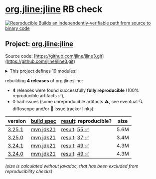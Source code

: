 [org.jline:jline](https://central.sonatype.com/artifact/org.jline/jline/versions) RB check
=======

[![Reproducible Builds](https://reproducible-builds.org/images/logos/rb.svg) an independently-verifiable path from source to binary code](https://reproducible-builds.org/)

## Project: [org.jline:jline](https://central.sonatype.com/artifact/org.jline/jline/versions)

Source code: [https://github.com/jline/jline3.git](https://github.com/jline/jline3.git)

<details><summary>This project defines 19 modules:</summary>

* [org.jline:jansi](https://central.sonatype.com/artifact/org.jline/jansi/3.25.1)
* [org.jline:jansi-core](https://central.sonatype.com/artifact/org.jline/jansi-core/3.25.1)
* [org.jline:jline](https://central.sonatype.com/artifact/org.jline/jline/3.25.1)
* [org.jline:jline-builtins](https://central.sonatype.com/artifact/org.jline/jline-builtins/3.25.1)
* [org.jline:jline-console](https://central.sonatype.com/artifact/org.jline/jline-console/3.25.1)
* [org.jline:jline-demo](https://central.sonatype.com/artifact/org.jline/jline-demo/3.25.1)
* [org.jline:jline-graal](https://central.sonatype.com/artifact/org.jline/jline-graal/3.25.1)
* [org.jline:jline-groovy](https://central.sonatype.com/artifact/org.jline/jline-groovy/3.25.1)
* [org.jline:jline-native](https://central.sonatype.com/artifact/org.jline/jline-native/3.25.1)
* [org.jline:jline-parent](https://central.sonatype.com/artifact/org.jline/jline-parent/3.25.1)
* [org.jline:jline-reader](https://central.sonatype.com/artifact/org.jline/jline-reader/3.25.1)
* [org.jline:jline-remote-ssh](https://central.sonatype.com/artifact/org.jline/jline-remote-ssh/3.25.1)
* [org.jline:jline-remote-telnet](https://central.sonatype.com/artifact/org.jline/jline-remote-telnet/3.25.1)
* [org.jline:jline-style](https://central.sonatype.com/artifact/org.jline/jline-style/3.25.1)
* [org.jline:jline-terminal](https://central.sonatype.com/artifact/org.jline/jline-terminal/3.25.1)
* [org.jline:jline-terminal-ffm](https://central.sonatype.com/artifact/org.jline/jline-terminal-ffm/3.25.1)
* [org.jline:jline-terminal-jansi](https://central.sonatype.com/artifact/org.jline/jline-terminal-jansi/3.25.1)
* [org.jline:jline-terminal-jna](https://central.sonatype.com/artifact/org.jline/jline-terminal-jna/3.25.1)
* [org.jline:jline-terminal-jni](https://central.sonatype.com/artifact/org.jline/jline-terminal-jni/3.25.1)
</details>

rebuilding **4 releases** of org.jline:jline:
- **4** releases were found successfully **fully reproducible** (100% reproducible artifacts :white_check_mark:),
- 0 had issues (some unreproducible artifacts :warning:, see eventual :mag: diffoscope and/or :memo: issue tracker links):

| version | [build spec](/BUILDSPEC.md) | [result](https://reproducible-builds.org/docs/jvm/): reproducible? | size |
| -- | --------- | ------ | -- |
| [3.25.1](https://central.sonatype.com/artifact/org.jline/jline/3.25.1/pom) | [mvn jdk21](jline-3.25.1.buildspec) | [result](jline-parent-3.25.1.buildinfo): [55 :white_check_mark: ](jline-parent-3.25.1.buildcompare) | 5.6M |
| [3.25.0](https://central.sonatype.com/artifact/org.jline/jline/3.25.0/pom) | [mvn jdk21](jline-3.25.0.buildspec) | [result](jline-parent-3.25.0.buildinfo): [37 :white_check_mark: ](jline-parent-3.25.0.buildcompare) | 3.4M |
| [3.24.1](https://central.sonatype.com/artifact/org.jline/jline/3.24.1/pom) | [mvn jdk21](jline-3.24.1.buildspec) | [result](jline-parent-3.24.1.buildinfo): [49 :white_check_mark: ](jline-parent-3.24.1.buildcompare) | 4.3M |
| [3.24.0](https://central.sonatype.com/artifact/org.jline/jline/3.24.0/pom) | [mvn jdk21](jline-3.24.0.buildspec) | [result](jline-parent-3.24.0.buildinfo): [49 :white_check_mark: ](jline-parent-3.24.0.buildcompare) | 4.3M |

<i>(size is calculated without javadoc, that has been excluded from reproducibility checks)</i>
